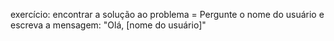 exercício: encontrar a solução ao problema =
       Pergunte o nome do usuário e escreva a mensagem:
       "Olá, [nome do usuário]" 


